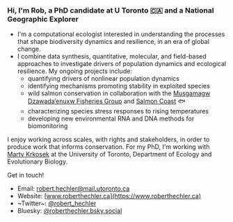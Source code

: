 ### Hi, I'm Rob, a PhD candidate at U Toronto :canada: and a National Geographic Explorer

- I'm a computational ecologist interested in understanding the processes that shape biodiversity dynamics and resilience, in an era of global change. 
- I combine data synthesis, quantitative, molecular, and field-based approaches to investigate drivers of population dynamics and ecological resilience. My ongoing projects include:
    - quantifying drivers of nonlinear population dynamics
    - identifying mechanisms promoting stability in exploited species
    - wild salmon conservation in collaboration with the [Musgamagw Dzawada’enuxw Fisheries Group](https://mdfgfisheries.ca/) and [Salmon Coast](https://salmoncoast.org/) :fish: 
    - characterizing species stress responses to rising temperatures
    - developing new environmental RNA and DNA methods for biomonitoring  

I enjoy working across scales, with rights and stakeholders, in order to produce work that informs conservation. For my PhD, I'm working with [Marty Krkosek](https://krkosek.eeb.utoronto.ca/) at the University of Toronto, Department of Ecology and Evolutionary Biology.

Get in touch!
- Email: [robert.hechler@mail.utoronto.ca](mailto:robert.hechler@mail.utoronto.ca)
- Website: [www.roberthechler.ca](https://www.roberthechler.ca) 
- ~Twitter~: [@robert_hechler](https://x.com/robert_hechler)
- Bluesky: [@roberthechler.bsky.social](https://bsky.app/profile/roberthechler.bsky.social)





  

<!--
**RobertHechler/RobertHechler** is a ✨ _special_ ✨ repository because its `README.md` (this file) appears on your GitHub profile.

Here are some ideas to get you started:

- 🔭 I’m currently working on ...
- 🌱 I’m currently learning ...
- 👯 I’m looking to collaborate on ...
- 🤔 I’m looking for help with ...
- 💬 Ask me about ...
- 📫 How to reach me: ...
- 😄 Pronouns: ...
- ⚡ Fun fact: ...
-->
